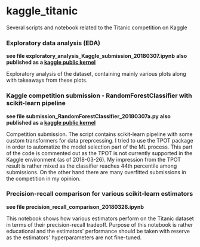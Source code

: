 # kaggle_titanic
Several scripts and notebook related to the Titanic competition on Kaggle

### Exploratory data analysis (EDA)

**see file exploratory_analysis_Kaggle_submission_20180307.ipynb**
**also published as a [kaggle public kernel](https://www.kaggle.com/pepacz/titanic-dataset-exploratory-analysis)**

Exploratory analysis of the dataset, containing mainly various plots along with takeaways from these plots.

### Kaggle competition submission - RandomForestClassifier with scikit-learn pipeline

**see file submission_RandomForestClassifier_20180307a.py**
**also published as a [kaggle public kernel](https://www.kaggle.com/pepacz/randomforestclassifier-with-sklearn-pipeline)**

Competition submission. The script contains scikit-learn pipeline with some custom transformers for data preprcessing. I tried to use the TPOT package in order to automatize the model selection part of the ML process. This part of the code is commented out as the TPOT is not currently supported in the Kaggle environment (as of 2018-03-26). My impression from the TPOT result is rather mixed as the classifier reaches 44th percentile among submissions. On the other hand there are many overfitted submissions in the competition in my opinion.

### Precision-recall comparison for various scikit-learn estimators

**see file precision_recall_comparison_20180326.ipynb**

This notebook shows how various estimators perform on the Titanic dataset in terms of their precision-recall tradeoff. Purpose of this notebook is rather educational and the estimators' performance should be taken with reserve as the estimators' hyperparameters are not fine-tuned.
